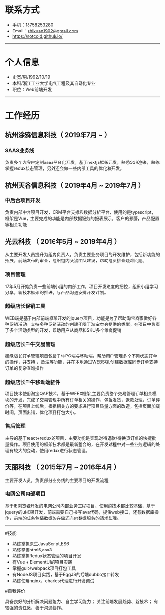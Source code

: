 # 联系方式

- 手机：18758253280    
- Email：shikuan1992@gmail.com 
- https://notcold.github.io/
---

# 个人信息

 - 史宽/男/1992/10/19 
 - 本科/浙江工业大学电气工程及其自动化专业 
 - 职位：Web前端开发

---

# 工作经历

## 杭州涂鸦信息科技（ 2019年7月 ~  ）

### SAAS业务线

   负责多个大客户定制saas平台化开发，基于nextjs框架开发，熟悉SSR渲染，熟练掌握redux状态管理，另外还会做一些内部工具的优化和开发。


## 杭州天谷信息科技（ 2019年4月 ~ 2019年7月 ）
    
### 中后台项目开发
   
   负责内部中台项目开发，CRM平台支撑和数据分析平台，使用的是typescript，框架是Vue，主要完成的功能是内部数据服务的报表展示，客户的预警，产品配置等相关功能

## 光云科技 （ 2016年5月 ~ 2019年4月 ）
    
   从主要开发人员提升为组内负责人，负责主要业务项目的开发维护，包括新功能的拓展，前端发布的审查，组织组内交流团队建设，帮助组员排查疑难问题。
 
### 项目管理

   17年5月开始负责一些前端小组的内部工作，项目开发进度的把控，组织小组学习分享，新技术框架的推进，与产品沟通安排开发计划。
 
### 超级店长促销工具
    
   WEB端是基于内部前端框架开发的jquery项目，功能是为了帮助淘宝商家做好各种促销活动，支持多种促销活动的创建不限于淘宝本身提供的类型，在项目中负责了多个活动类型的开发，帮助用户从商品和SKU多个维度促销
    
### 超级店长千牛交易管理
   
   超级店长订单管理项目包括千牛PC端与移动端，帮助用户管理多个不同状态订单的操作，并支持 ，备注等功能，并在本地通过WEBSQL创建数据库同步订单支持订单的复杂查询操作
   
### 超级店长千牛移动端插件

   项目技术使用淘宝QAP技术，基于WEEX框架,主要负责整个交易管理订单相关模块的开发，完成了交易管理中所有订单相关的操作，包括发货，退款处理，订单评价等，在项目上线后，根据相关方的要求进行项目质量方面的改造，包括页面加载时间，页面出错，优化项目打包大小。

### 售后管理

   主导的基于react+redux的项目，主要功能是实现对待退款/待换货订单的快捷批量操作。项目使用的框架技术都是最新整合的，在开发过程中对一些业务逻辑的处理有较大的变动，使用redux进行状态管理。
 
## 天丽科技 （ 2015年7月 ~ 2016年4月 ）
    
   主要开发人员，负责部分业务线的主要项目的开发流程
    
### 电网公司内部项目 
    
   基于IE浏览器开发的电网公司内部业务工程项目，使用的技术都比较基础，基于jquery的ui框架开发，前端需要自己书写java代码，提供web接口，还有数据库操作，前端的任务包括数据的存储还有向数据服务的请求处理。

---

#技能

* 熟练掌握原生JavaScript,ES6
* 熟练掌握html5,css3
* 熟练掌握Redux状态管理的项目开发
* 有Vue + ElementUI的项目实践
* 掌握gulp/webpack项目打包工具
* 有NodeJS项目实践，基于EggJS的后端dubbo接口转发
* 熟练使用nginx，charles代理进行开发调试

#自我评价
    
   具备良好的分析解决问题能力、自主学习能力；
   关注前端发展趋势、新技术；
   有较强的责任感，善于沟通协作。




